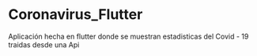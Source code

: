 # Coronavirus_Flutter
Aplicación hecha en flutter donde se muestran estadisticas del Covid - 19 traidas desde una Api
